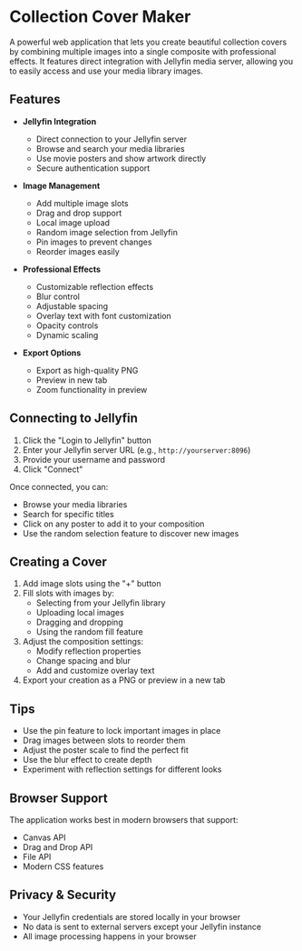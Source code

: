 # Collection Cover Maker

A powerful web application that lets you create beautiful collection covers by combining multiple images into a single composite with professional effects. It features direct integration with Jellyfin media server, allowing you to easily access and use your media library images.

## Features

- **Jellyfin Integration**
  - Direct connection to your Jellyfin server
  - Browse and search your media libraries
  - Use movie posters and show artwork directly
  - Secure authentication support

- **Image Management**
  - Add multiple image slots
  - Drag and drop support
  - Local image upload
  - Random image selection from Jellyfin
  - Pin images to prevent changes
  - Reorder images easily

- **Professional Effects**
  - Customizable reflection effects
  - Blur control
  - Adjustable spacing
  - Overlay text with font customization
  - Opacity controls
  - Dynamic scaling

- **Export Options**
  - Export as high-quality PNG
  - Preview in new tab
  - Zoom functionality in preview

## Connecting to Jellyfin

1. Click the "Login to Jellyfin" button
2. Enter your Jellyfin server URL (e.g., `http://yourserver:8096`)
3. Provide your username and password
4. Click "Connect"

Once connected, you can:
- Browse your media libraries
- Search for specific titles
- Click on any poster to add it to your composition
- Use the random selection feature to discover new images

## Creating a Cover

1. Add image slots using the "+" button
2. Fill slots with images by:
   - Selecting from your Jellyfin library
   - Uploading local images
   - Dragging and dropping
   - Using the random fill feature
3. Adjust the composition settings:
   - Modify reflection properties
   - Change spacing and blur
   - Add and customize overlay text
4. Export your creation as a PNG or preview in a new tab

## Tips

- Use the pin feature to lock important images in place
- Drag images between slots to reorder them
- Adjust the poster scale to find the perfect fit
- Use the blur effect to create depth
- Experiment with reflection settings for different looks

## Browser Support

The application works best in modern browsers that support:
- Canvas API
- Drag and Drop API
- File API
- Modern CSS features

## Privacy & Security

- Your Jellyfin credentials are stored locally in your browser
- No data is sent to external servers except your Jellyfin instance
- All image processing happens in your browser